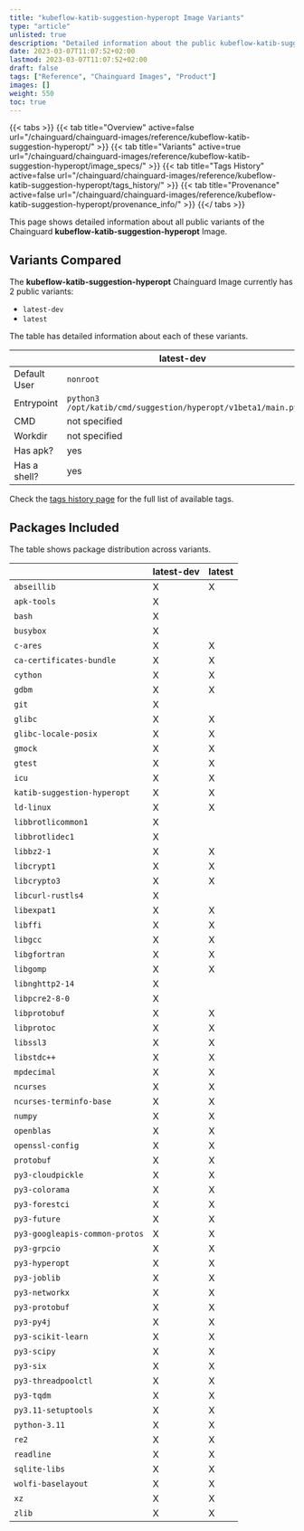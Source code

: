 ```yaml
---
title: "kubeflow-katib-suggestion-hyperopt Image Variants"
type: "article"
unlisted: true
description: "Detailed information about the public kubeflow-katib-suggestion-hyperopt Chainguard Image variants"
date: 2023-03-07T11:07:52+02:00
lastmod: 2023-03-07T11:07:52+02:00
draft: false
tags: ["Reference", "Chainguard Images", "Product"]
images: []
weight: 550
toc: true
---
```


{{< tabs >}}
{{< tab title="Overview" active=false url="/chainguard/chainguard-images/reference/kubeflow-katib-suggestion-hyperopt/" >}}
{{< tab title="Variants" active=true url="/chainguard/chainguard-images/reference/kubeflow-katib-suggestion-hyperopt/image_specs/" >}}
{{< tab title="Tags History" active=false url="/chainguard/chainguard-images/reference/kubeflow-katib-suggestion-hyperopt/tags_history/" >}}
{{< tab title="Provenance" active=false url="/chainguard/chainguard-images/reference/kubeflow-katib-suggestion-hyperopt/provenance_info/" >}}
{{</ tabs >}}

This page shows detailed information about all public variants of the Chainguard **kubeflow-katib-suggestion-hyperopt** Image.

## Variants Compared
The **kubeflow-katib-suggestion-hyperopt** Chainguard Image currently has 2 public variants: 

- `latest-dev`
- `latest`

The table has detailed information about each of these variants.

|              | latest-dev                                                   | latest                                                       |
|--------------|--------------------------------------------------------------|--------------------------------------------------------------|
| Default User | `nonroot`                                                    | `nonroot`                                                    |
| Entrypoint   | `python3 /opt/katib/cmd/suggestion/hyperopt/v1beta1/main.py` | `python3 /opt/katib/cmd/suggestion/hyperopt/v1beta1/main.py` |
| CMD          | not specified                                                | not specified                                                |
| Workdir      | not specified                                                | not specified                                                |
| Has apk?     | yes                                                          | no                                                           |
| Has a shell? | yes                                                          | no                                                           |

Check the [tags history page](/chainguard/chainguard-images/reference/kubeflow-katib-suggestion-hyperopt/tags_history/) for the full list of available tags.

## Packages Included
The table shows package distribution across variants.

|                                | latest-dev | latest |
|--------------------------------|------------|--------|
| `abseillib`                    | X          | X      |
| `apk-tools`                    | X          |        |
| `bash`                         | X          |        |
| `busybox`                      | X          |        |
| `c-ares`                       | X          | X      |
| `ca-certificates-bundle`       | X          | X      |
| `cython`                       | X          | X      |
| `gdbm`                         | X          | X      |
| `git`                          | X          |        |
| `glibc`                        | X          | X      |
| `glibc-locale-posix`           | X          | X      |
| `gmock`                        | X          | X      |
| `gtest`                        | X          | X      |
| `icu`                          | X          | X      |
| `katib-suggestion-hyperopt`    | X          | X      |
| `ld-linux`                     | X          | X      |
| `libbrotlicommon1`             | X          |        |
| `libbrotlidec1`                | X          |        |
| `libbz2-1`                     | X          | X      |
| `libcrypt1`                    | X          | X      |
| `libcrypto3`                   | X          | X      |
| `libcurl-rustls4`              | X          |        |
| `libexpat1`                    | X          | X      |
| `libffi`                       | X          | X      |
| `libgcc`                       | X          | X      |
| `libgfortran`                  | X          | X      |
| `libgomp`                      | X          | X      |
| `libnghttp2-14`                | X          |        |
| `libpcre2-8-0`                 | X          |        |
| `libprotobuf`                  | X          | X      |
| `libprotoc`                    | X          | X      |
| `libssl3`                      | X          | X      |
| `libstdc++`                    | X          | X      |
| `mpdecimal`                    | X          | X      |
| `ncurses`                      | X          | X      |
| `ncurses-terminfo-base`        | X          | X      |
| `numpy`                        | X          | X      |
| `openblas`                     | X          | X      |
| `openssl-config`               | X          | X      |
| `protobuf`                     | X          | X      |
| `py3-cloudpickle`              | X          | X      |
| `py3-colorama`                 | X          | X      |
| `py3-forestci`                 | X          | X      |
| `py3-future`                   | X          | X      |
| `py3-googleapis-common-protos` | X          | X      |
| `py3-grpcio`                   | X          | X      |
| `py3-hyperopt`                 | X          | X      |
| `py3-joblib`                   | X          | X      |
| `py3-networkx`                 | X          | X      |
| `py3-protobuf`                 | X          | X      |
| `py3-py4j`                     | X          | X      |
| `py3-scikit-learn`             | X          | X      |
| `py3-scipy`                    | X          | X      |
| `py3-six`                      | X          | X      |
| `py3-threadpoolctl`            | X          | X      |
| `py3-tqdm`                     | X          | X      |
| `py3.11-setuptools`            | X          | X      |
| `python-3.11`                  | X          | X      |
| `re2`                          | X          | X      |
| `readline`                     | X          | X      |
| `sqlite-libs`                  | X          | X      |
| `wolfi-baselayout`             | X          | X      |
| `xz`                           | X          | X      |
| `zlib`                         | X          | X      |

